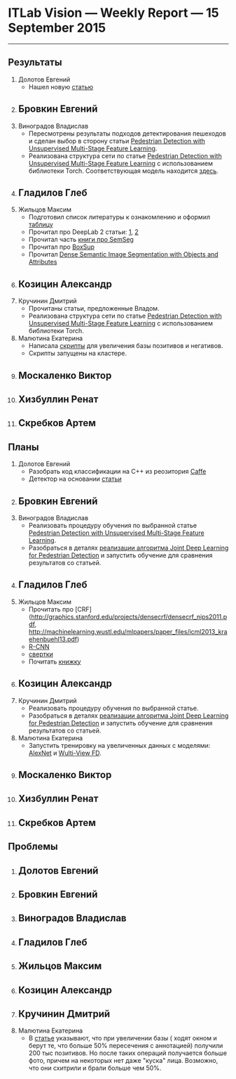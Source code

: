 # ITLab Vision — Weekly Report — 15 September 2015

----------------

## Результаты

  1. Долотов Евгений
     - Нашел новую [статью](http://arxiv.org/pdf/1508.04389.pdf)
  1. Бровкин Евгений
     -
  1. Виноградов Владислав
     - Пересмотрены результаты подходов детектирования пешеходов и сделан выбор в сторону статьи [Pedestrian Detection with Unsupervised Multi-Stage Feature Learning](http://cs.nyu.edu/~sermanet/papers/sermanet-cvpr-13.pdf).
     - Реализована структура сети по статье [Pedestrian Detection with Unsupervised Multi-Stage Feature Learning](http://cs.nyu.edu/~sermanet/papers/sermanet-cvpr-13.pdf) с использованием библиотеки Torch. Соответствующая модель находится [здесь](https://github.com/ITLab-Vision/pedestrian-detection/blob/master/unsup-conv-net/model.lua).
  1. Гладилов Глеб
     -
  1. Жильцов Максим
     - Подготовил список литературы к ознакомлению и оформил [таблицу](https://docs.google.com/spreadsheets/d/1KKh09EpOMzcag-oXuLhEN850g1efXKFEile5CznVSSo)
     - Прочитал про DeepLab 2 статьи: [1](http://arxiv.org/pdf/1412.7062v3.pdf), [2](http://arxiv.org/pdf/1502.02734.pdf)
     - Прочитал часть [книги про SemSeg](http://oai.dtic.mil/oai/oai?verb=getRecord&metadataPrefix=html&identifier=ADA083283)
     - Прочитал про [BoxSup](http://arxiv.org/pdf/1503.01640.pdf)
     - Прочитал [Dense Semantic Image Segmentation with Objects and Attributes](http://www.cv-foundation.org/openaccess/content_cvpr_2014/papers/Zheng_Dense_Semantic_Image_2014_CVPR_paper.pdf)
  1. Козицин Александр
     -
  1. Кручинин Дмитрий
     - Прочитаны статьи, предложенные Владом.
     - Реализована структура сети по статье [Pedestrian Detection with Unsupervised Multi-Stage Feature Learning](http://cs.nyu.edu/~sermanet/papers/sermanet-cvpr-13.pdf) с использованием библиотеки Torch.
  1. Малютина Екатерина
     - Написала [скрипты](https://github.com/ITLab-Vision/DNN_based_detection/pull/9) для увеличения базы позитивов и негативов.
     - Скрипты запущены на кластере.
  1. Москаленко Виктор
     -
  1. Хизбуллин Ренат
     -
  1. Скребков Артем
     -

## Планы

  1. Долотов Евгений
     - Разобрать код классификации на C++ из реозитория [Caffe](https://github.com/BVLC/caffe/tree/master/examples/cpp_classification)
     - Детектор на основании [статьи](http://arxiv.org/pdf/1502.02766.pdf)
  1. Бровкин Евгений
     -
  1. Виноградов Владислав
     - Реализовать процедуру обучения по выбранной статье [Pedestrian Detection with Unsupervised Multi-Stage Feature Learning](http://cs.nyu.edu/~sermanet/papers/sermanet-cvpr-13.pdf).
     - Разобраться в деталях [реализации алгоритма Joint Deep Learning for Pedestrian Detection](http://www.ee.cuhk.edu.hk/~wlouyang/projects/ouyangWiccv13Joint/index.html) и запустить обучение для сравнения результатов со статьей.
  1. Гладилов Глеб
     -
  1. Жильцов Максим
     - Прочитать про [CRF](http://graphics.stanford.edu/projects/densecrf/densecrf_nips2011.pdf, http://machinelearning.wustl.edu/mlpapers/paper_files/icml2013_kraehenbuehl13.pdf)
     - [R-CNN](http://arxiv.org/pdf/1311.2524.pdf)
     - [свертки](http://habrahabr.ru/company/nordavind/blog/253859/)
     - Почитать [книжку](http://oai.dtic.mil/oai/oai?verb=getRecord&metadataPrefix=html&identifier=ADA083283)
  1. Козицин Александр
     -
  1. Кручинин Дмитрий
     - Реализовать процедуру обучения по выбранной статье.
     - Разобраться в деталях [реализации алгоритма Joint Deep Learning for Pedestrian Detection](http://www.ee.cuhk.edu.hk/~wlouyang/projects/ouyangWiccv13Joint/index.html) и запустить обучение для сравнения результатов со статьей.
  1. Малютина Екатерина
     - Запустить тренировку на увеличенных данных с моделями: [AlexNet](https://github.com/DolotovEvgeniy/face-detection-model/blob/master/bvlc_alexnet/train_val.prototxt) и [Wulti-View FD](https://github.com/DolotovEvgeniy/face-detection-model/blob/master/ddfd_alexnet/conv_train_val.prototxt).
  1. Москаленко Виктор
     -
  1. Хизбуллин Ренат
     -
  1. Скребков Артем
     -

## Проблемы

  1. Долотов Евгений
     -
  1. Бровкин Евгений
     -
  1. Виноградов Владислав
     -
  1. Гладилов Глеб
     -
  1. Жильцов Максим
     -
  1. Козицин Александр
     -
  1. Кручинин Дмитрий
     -
  1. Малютина Екатерина
     - В [статье](http://arxiv.org/pdf/1502.02766.pdf) указывают, что при увеличении базы ( ходят окном и берут те, что больше 50% пересечения с аннотацией) получили 200 тыс позитивов. Но после таких операций получается больше фото, причем на некоторых нет даже "куска" лица. Возможно, что они схитрили и брали больше чем 50%. 
